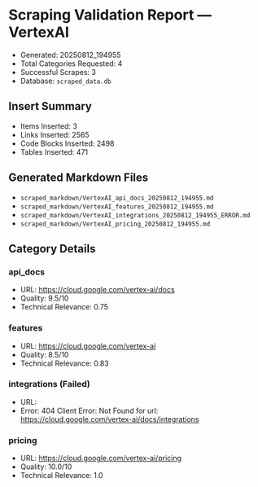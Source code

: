 # Scraping Validation Report — VertexAI

- Generated: 20250812_194955
- Total Categories Requested: 4
- Successful Scrapes: 3
- Database: `scraped_data.db`

## Insert Summary

- Items Inserted: 3
- Links Inserted: 2565
- Code Blocks Inserted: 2498
- Tables Inserted: 471

## Generated Markdown Files

- `scraped_markdown/VertexAI_api_docs_20250812_194955.md`
- `scraped_markdown/VertexAI_features_20250812_194955.md`
- `scraped_markdown/VertexAI_integrations_20250812_194955_ERROR.md`
- `scraped_markdown/VertexAI_pricing_20250812_194955.md`

## Category Details

### api_docs
- URL: https://cloud.google.com/vertex-ai/docs
- Quality: 9.5/10
- Technical Relevance: 0.75

### features
- URL: https://cloud.google.com/vertex-ai
- Quality: 8.5/10
- Technical Relevance: 0.83

### integrations (Failed)
- URL: 
- Error: 404 Client Error: Not Found for url: https://cloud.google.com/vertex-ai/docs/integrations

### pricing
- URL: https://cloud.google.com/vertex-ai/pricing
- Quality: 10.0/10
- Technical Relevance: 1.0